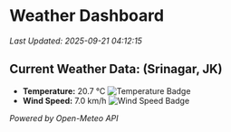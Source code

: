 
# Weather Dashboard

_Last Updated: 2025-09-21 04:12:15_

## Current Weather Data: (Srinagar, JK)
- **Temperature:** 20.7 °C ![Temperature Badge](https://img.shields.io/badge/Temperature-Medium%20Temp-green)
- **Wind Speed:** 7.0 km/h ![Wind Speed Badge](https://img.shields.io/badge/Wind%20Speed-Light%20Wind-blue)

*Powered by Open-Meteo API*
